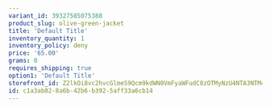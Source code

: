 ```yaml
---
variant_id: 39327585075388
product_slug: olive-green-jacket
title: 'Default Title'
inventory_quantity: 1
inventory_policy: deny
price: '65.00'
grams: 0
requires_shipping: true
option1: 'Default Title'
storefront_id: Z2lkOi8vc2hvcGlmeS9Qcm9kdWN0VmFyaWFudC8zOTMyNzU4NTA3NTM4OA==
id: c1a3ab02-8a6b-42b6-b392-5aff33a6cb14
---
```


